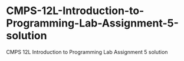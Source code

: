 # CMPS-12L-Introduction-to-Programming-Lab-Assignment-5-solution
CMPS 12L Introduction to Programming Lab Assignment 5 solution
